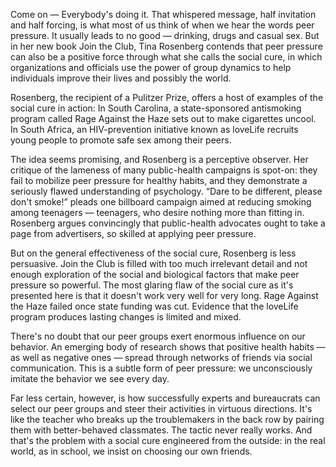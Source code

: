 Come on — Everybody's doing it. That whispered message, half invitation and half forcing, is what most of us think of when we hear the words peer pressure. It usually leads to no good — drinking, drugs and casual sex. But in her new book Join the Club, Tina Rosenberg contends that peer pressure can also be a positive force through what she calls the social cure, in which organizations and officials use the power of group dynamics to help individuals improve their lives and possibly the world. 

Rosenberg, the recipient of a Pulitzer Prize, offers a host of examples of the social cure in action: In South Carolina, a state-sponsored antismoking program called Rage Against the Haze sets out to make cigarettes uncool. In South Africa, an HIV-prevention initiative known as loveLife recruits young people to promote safe sex among their peers. 

The idea seems promising, and Rosenberg is a perceptive observer. Her critique of the lameness of many public-health campaigns is spot-on: they fail to mobilize peer pressure for healthy habits, and they demonstrate a seriously flawed understanding of psychology. “Dare to be different, please don't smoke!” pleads one billboard campaign aimed at reducing smoking among teenagers — teenagers, who desire nothing more than fitting in. Rosenberg argues convincingly that public-health advocates ought to take a page from advertisers, so skilled at applying peer pressure. 

But on the general effectiveness of the social cure, Rosenberg is less persuasive. Join the Club is filled with too much irrelevant detail and not enough exploration of the social and biological factors that make peer pressure so powerful. The most glaring flaw of the social cure as it's presented here is that it doesn't work very well for very long. Rage Against the Haze failed once state funding was cut. Evidence that the loveLife program produces lasting changes is limited and mixed. 

There's no doubt that our peer groups exert enormous influence on our behavior. An emerging body of research shows that positive health habits — as well as negative ones — spread through networks of friends via social communication. This is a subtle form of peer pressure: we unconsciously imitate the behavior we see every day. 

Far less certain, however, is how successfully experts and bureaucrats can select our peer groups and steer their activities in virtuous directions. It's like the teacher who breaks up the troublemakers in the back row by pairing them with better-behaved classmates. The tactic never really works. And that's the problem with a social cure engineered from the outside: in the real world, as in school, we insist on choosing our own friends.